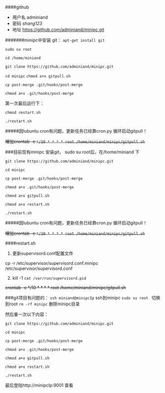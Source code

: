 ####github
* 用户名 adminiand 
* 密码 *shang123*
* 地址 https://github.com/adminiand/minipc.git

#######minipc中安装 git： `apt-get install git`
  

`sudo su root`

`cd /home/miniand`

`git clone https://github.com/adminiand/minipc.git`

`cd minipc`
`chmod a+x gitpull.sh`


`cp post-merge .git/hooks/post-merge`

`chmod a+x .git/hooks/post-merge`

第一次最后运行下：

`chmod restart.sh`

`./restart.sh`

#####因lubuntu cron有问题，更新任务已经靠cron.py 循环启动gitpull！

~~增加crontab -e
`*/10 * * * * root /home/miniand/minipc/gitpull.sh`~~

###目前现有minipc
安装git，
sudo su root后，在/home/miniand 下 

`git clone https://github.com/adminiand/minipc.git`

`cd minipc`

`cp post-merge .git/hooks/post-merge`

`chmod a+x .git/hooks/post-merge`

`chmod a+x gitpull.sh`

`chmod a+x restart.sh`

`./restart.sh`

#####因lubuntu cron有问题，更新任务已经靠cron.py 循环启动gitpull！

~~增加crontab -e
`*/10 * * * * root /home/miniand/minipc/gitpull.sh`~~


####restart.sh  
1. 更新supervisord.conf配置文件

 cp -r /etc/supervisor/supervisord.conf.minipc /etc/supervisor/supervisord.conf 

2. kill -1 `cat /var/run/supervisord.pid`

~~crontab -e
*/10 * * * * root /home/miniand/minipc/gitpull.sh~~


###git项目有问题的：
`ssh miniand@minipcIp` ssh到minipc
`sudo su root ` 切换到root
`rm -rf minipc` 删除minipc目录

然后重一次以下内容：

`git clone https://github.com/adminiand/minipc.git`

`cd minipc`

`cp post-merge .git/hooks/post-merge`

`chmod a+x .git/hooks/post-merge`

`chmod a+x gitpull.sh`

`chmod a+x restart.sh`

`./restart.sh`

最后登陆http://minipcIp:9001 查看


